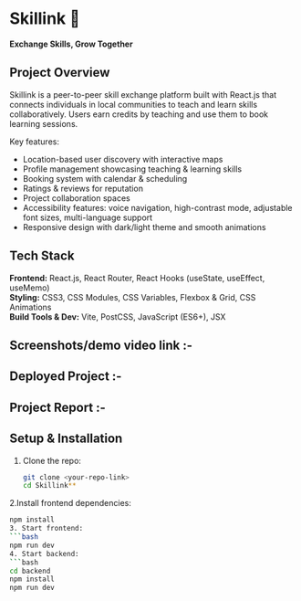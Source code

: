 # Skillink 🤝  
**Exchange Skills, Grow Together**

## Project Overview
Skillink is a peer-to-peer skill exchange platform built with React.js that connects individuals in local communities to teach and learn skills collaboratively. Users earn credits by teaching and use them to book learning sessions.  

Key features:  
- Location-based user discovery with interactive maps  
- Profile management showcasing teaching & learning skills  
- Booking system with calendar & scheduling  
- Ratings & reviews for reputation  
- Project collaboration spaces  
- Accessibility features: voice navigation, high-contrast mode, adjustable font sizes, multi-language support  
- Responsive design with dark/light theme and smooth animations  

## Tech Stack
**Frontend:** React.js, React Router, React Hooks (useState, useEffect, useMemo)  
**Styling:** CSS3, CSS Modules, CSS Variables, Flexbox & Grid, CSS Animations  
**Build Tools & Dev:** Vite, PostCSS, JavaScript (ES6+), JSX  

## Screenshots/demo video link :- 

## Deployed Project :- 

## Project Report :- 

## Setup & Installation
1. Clone the repo:  
   ```bash
   git clone <your-repo-link>
   cd Skillink**
2.Install frontend dependencies:
   ```bash
   npm install
3. Start frontend:
   ```bash
   npm run dev
4. Start backend:
   ```bash
   cd backend
   npm install
   npm run dev
